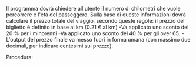 Il programma dovrà chiedere all'utente il numero di chilometri che vuole percorrere e l'età del passeggero.
Sulla base di queste informazioni dovrà calcolare il prezzo totale del viaggio, secondo queste regole:
il prezzo del biglietto è definito in base ai km (0.21 € al km)
 -Va applicato uno sconto del 20 % per i minorenni
 -Va applicato uno sconto del 40 % per gli over 65.
 -L'output del prezzo finale va messo fuori in forma umana (con massimo due decimali, per indicare centesimi sul prezzo).

Procedura:
